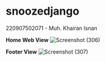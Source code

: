 # snoozedjango
220907502071 - Muh. Khairan Isnan





**Home Web View**
![Screenshot (306)](https://github.com/gthbkhrn/snoozedjango/assets/147986653/120269c0-5cf4-4dd5-bfe6-1c37dc76eb84)


**Footer View**
![Screenshot (307)](https://github.com/gthbkhrn/snoozedjango/assets/147986653/339ee80a-3f16-4d79-a382-50c2ade7b4cc)



